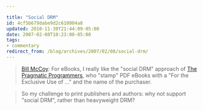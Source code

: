 ```yaml
---

title: "Social DRM"
id: 4cf5b679dabe9d2c610004a8
updated: 2010-11-30T21:44:09-05:00
date: 2007-02-08T10:23:00-05:00
tags:
- commentary
redirect_from: /blog/archives/2007/02/08/social-drm/
---
```


> [Bill McCoy](http://blogs.adobe.com/billmccoy/2007/02/steve_jobs_elim.html): For eBooks, I really like the "social DRM" approach of [The Pragmatic Programmers](http://www.pragmaticprogrammer.com/), who "stamp" PDF eBooks with a "For the Exclusive Use of ..." and the name of the purchaser.

> So my challenge to print publishers and authors: why not support "social DRM", rather than heavyweight DRM?
